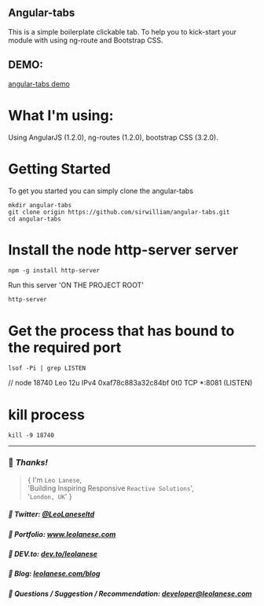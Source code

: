 ## Angular-tabs 

This is a simple boilerplate clickable tab. 
To help you to kick-start your module with using ng-route and Bootstrap CSS.

## DEMO:
<a href="http://leolanese.com/angular-tabs/#/">angular-tabs demo</a>

# What I'm using:
Using AngularJS (1.2.0), ng-routes (1.2.0), bootstrap CSS (3.2.0).


# Getting Started
To get you started you can simply clone the angular-tabs


```
mkdir angular-tabs 
git clone origin https://github.com/sirwilliam/angular-tabs.git
cd angular-tabs
```


# Install the node http-server server
```
npm -g install http-server
```

Run this server 'ON THE PROJECT ROOT'
```
http-server
```

# Get the process that has bound to the required port
```
lsof -Pi | grep LISTEN
```

// node      18740  Leo   12u  IPv4 0xaf78c883a32c84bf      0t0  TCP *:8081 (LISTEN)


# kill process
```
kill -9 18740
```


---
### :100: <i>Thanks!</i>

> { I'm `Leo Lanese`,<br>
   'Building Inspiring Responsive `Reactive Solutions`',<br>
   '`London, UK`' }<br>

##### :radio_button: Twitter: <a href="https://twitter.com/LeoLaneseltd" target="_blank">@LeoLaneseltd</a>
##### :radio_button: Portfolio: <a href="https://www.leolanese.com" target="_blank">www.leolanese.com</a>
##### :radio_button: DEV.to: <a href="https://www.dev.to/leolanese" target="_blank">dev.to/leolanese</a>
##### :radio_button: Blog: <a href="https://www.leolanese.com/blog" target="_blank">leolanese.com/blog</a>
##### :radio_button: Questions / Suggestion / Recommendation: developer@leolanese.com
